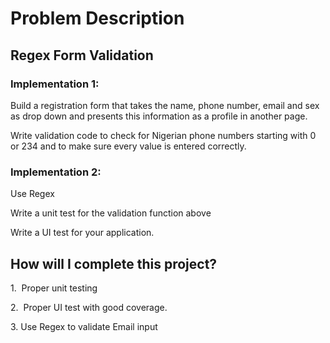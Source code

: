 # Problem Description

## Regex Form Validation

### Implementation 1:

Build a registration form that takes the name, phone number, email and sex as drop down and presents this information as a profile in another page.

Write validation code to check for Nigerian phone numbers starting with 0 or 234 and to make sure every value is entered correctly.

### Implementation 2:
Use Regex

Write a unit test for the validation function above

Write a UI test for your application.

## How will I complete this project?

1\.  Proper unit testing

2\.  Proper UI test with good coverage.

3\. Use Regex to validate Email input
